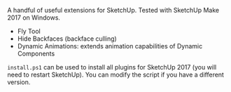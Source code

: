 A handful of useful extensions for SketchUp. Tested with SketchUp Make 2017 on Windows.

- Fly Tool
- Hide Backfaces (backface culling)
- Dynamic Animations: extends animation capabilities of Dynamic Components

`install.ps1` can be used to install all plugins for SketchUp 2017 (you will need to restart SketchUp). You can modify the script if you have a different version.
